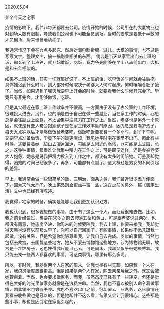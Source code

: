 2020.06.04

某个今天之宅家

疫情的影响下，我并非每天都要去公司。疫情开始的时候，公司所在的大厦物业也对到场人数有限制，导致我们公司也不可能全员到场，当时的要求是要低于半数的人员到场，后来慢慢地放松了。


我通常情况下会在六点多起床，然后对着电脑折腾一派儿。大概的事情，也不过是写写文字，整理文字，搞一搞副业相关的东西。 倘若是当天从家里出门去上班的话，那么到了七点钟，就开始做饭，吃饭。我力争是能够在早上八点前出门，大抵是和去年相似的。

如果不上班的话，其实一切就都好说了。不上班的话，吃早饭的时间就会往后拖。具体推迟到什么时间，则大部分时候取决于老婆大人何时起床，何时嚷嚷着肚子饿了。当然，如果遇到了哪天我要早上开会的时候，就要看我什么时候开完会了。毕竟只有开完会，才能够做饭，吃饭。

但是其实最近在家上班工作效率并不很高，一方面由于没有了办公室的工作环境，很难投入进去。另外，也的确是由于自己在做一些副业，当在家工作的时候，心思总是会往副业上面靠，不太会集中注意力在工作之上。当然，老婆也是另外一个原因，就像是有些人也会抱怨孩子是在家工作效率低的原因，因为总是要看护孩子。每天九点钟以后才能够做饭给老婆吃，做饭吃饭要花费一个多小时，到了下午呢，又要早点准备做饭，毕竟下午的饭更麻烦，我见她平时宅在家里不出门，因此有些时候，还要带着她一起出去溜达溜达，可能是去附近的商场，也可能是去公园，总之，这种种事情，都很难让我集中精力在工作之上，可是即便这样，还是会被老婆大人抱怨，她总是说我把精力投入到工作之中，都没有太多时间陪她。可是我却觉得，陪她的时间已经很多了，再多，可能都有点腻了。这大概也是男女的不同引起的差异。


早上，我通常会做一些很简单的饭，三明治，面条之类，我们最近很少煮方便面了，因为天气太热了。晚上菜品则会更加丰富一些，这在之前的另外一篇《居家生活》文中也已经有所陈述。

我觉得，宅家的时候，确实是能够让我们更加认识双方。

我也认识到，很多我想做的事情，由于有了这么一个人，而让我很难去做。比如，我之前曾经说过，想要在30岁之前去爬遍五岳和黄山，可是跟老婆说过两次，也都没有同意，她态度坚决，你周末的时候要陪我，我去上课，你要来接我，我却觉得天黑得没有以前那么早了，你可以自己回家了。有些事情，如果你不愿意跟我一起做，没有关系，但是希望你能够尊重我，让我自己去完成。类似的事情，当然也包括去故宫，去国博这些地方，她从不爱去博物馆这些地方，认为博物馆无聊，故宫是一堆烂房子，这也使得我只能自己去，可是周末，我却又似乎被她束缚着。我只能去找一些两人都喜欢的事情，可这类事情，哪里有那么多呢。

所以，有时候，我觉得两个人在家的周末，让我觉得有些无聊。如果我一个人在家，我的灵活度应该更高。但是如果是两个人在家，除去亲亲我我之外，就又会被她管束着。当然，也会要求做家务，而我，虽然态度已经有了一些转变，但还是觉得在大好的时光里做家务就像是在浪费生命。当然，我也不喜欢被别人命令着做事情，因此偶尔也会有争吵。我也不喜欢出门之前，你却要去一些家务，这些事情在我看来晚些做也是可以的，但是她却并不这么看，结果又会让我很堵心。这些都是些小事，却也是因为宅在家里引起的。



